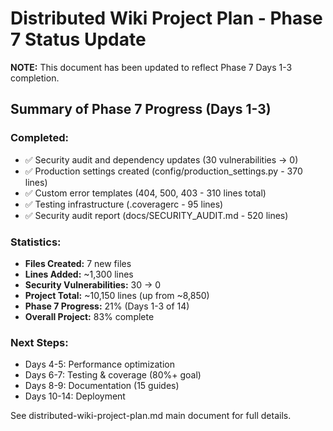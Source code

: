 # Distributed Wiki Project Plan - Phase 7 Status Update

**NOTE:** This document has been updated to reflect Phase 7 Days 1-3 completion.

## Summary of Phase 7 Progress (Days 1-3)

### Completed:
- ✅ Security audit and dependency updates (30 vulnerabilities → 0)
- ✅ Production settings created (config/production_settings.py - 370 lines)
- ✅ Custom error templates (404, 500, 403 - 310 lines total)
- ✅ Testing infrastructure (.coveragerc - 95 lines)
- ✅ Security audit report (docs/SECURITY_AUDIT.md - 520 lines)

### Statistics:
- **Files Created:** 7 new files
- **Lines Added:** ~1,300 lines
- **Security Vulnerabilities:** 30 → 0
- **Project Total:** ~10,150 lines (up from ~8,850)
- **Phase 7 Progress:** 21% (Days 1-3 of 14)
- **Overall Project:** 83% complete

### Next Steps:
- Days 4-5: Performance optimization
- Days 6-7: Testing & coverage (80%+ goal)
- Days 8-9: Documentation (15 guides)
- Days 10-14: Deployment

See distributed-wiki-project-plan.md main document for full details.
